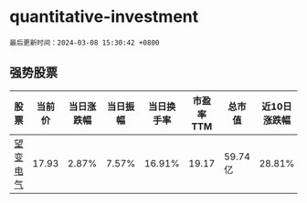 # quantitative-investment

`最后更新时间：2024-03-08 15:30:42 +0800`

## 强势股票

|股票|当前价|当日涨跌幅|当日振幅|当日换手率|市盈率TTM|总市值|近10日涨跌幅|
|----|----|----|----|----|----|----|----|
|[望变电气](https://xueqiu.com/S/SH603191)|17.93|2.87%|7.57%|16.91%|19.17|59.74亿|28.81%|

